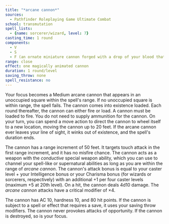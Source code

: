 ```yaml
---
title: "*arcane cannon*"
sources:
  - Pathfinder Roleplaying Game Ultimate Combat
school: transmutation
spell_lists:
  - {name: sorcerer/wizard, level: 7}
casting_time: 1 round
components:
  - V
  - S
  - F (an ornate miniature cannon forged with a drop of your blood that costs 5,000 gp)
range: close
effect: one magically animated cannon
duration: 1 round/level
saving_throw: none
spell_resistance: no
---
```


Your focus becomes a Medium arcane cannon that appears in an unoccupied square within the spell's range. If no unoccupied square is within range, the spell fails. The cannon comes into existence loaded. Each round thereafter, the cannon can either fire or load. A cannon must be loaded to fire. You do not need to supply ammunition for the cannon.
On your turn, you can spend a move action to direct the cannon to wheel itself to a new location, moving the cannon up to 20 feet. If the arcane cannon ever leaves your line of sight, it winks out of existence, and the spell's duration ends.

The cannon has a range increment of 50 feet. It targets touch attack in the first range increment, and it has no misfire chance. The cannon acts as a weapon with the *conductive* special weapon ability, which you can use to channel your spell-like or supernatural abilities as long as you are within the range of *arcane cannon*. The cannon's attack bonus is equal to your caster level + your Intelligence bonus or your Charisma bonus (for wizards or sorcerers, respectively) with an additional +1 per four caster levels (maximum +5 at 20th level). On a hit, the cannon deals 4d10 damage. The *arcane cannon* attacks have a critical modifier of ×4.

The cannon has AC 10, hardness 10, and 80 hit points. If the cannon is subject to a spell or effect that requires a save, it uses your saving throw modifiers. The cannon never provokes attacks of opportunity. If the cannon is destroyed, so is your focus.

